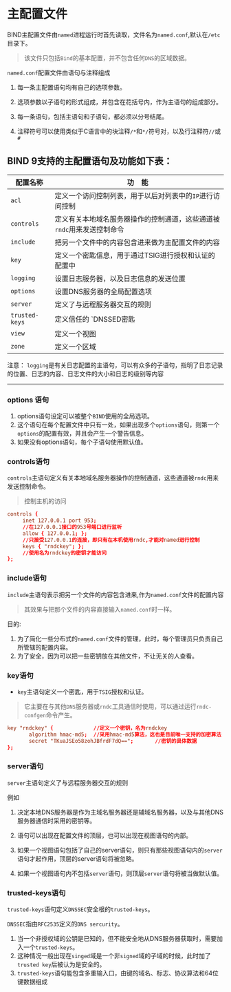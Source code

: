 # 主配置文件

BIND主配置文件由`named`进程运行时首先读取，文件名为`named.conf`,默认在`/etc`目录下。

> 该文件只包括`Bind`的基本配置，并不包含任何`DNS`的区域数据。

`named.conf`配置文件由语句与注释组成

1. 每一条主配置语句均有自己的选项参数。

2. 选项参数以子语句的形式组成，并包含在花括号内，作为主语句的组成部分。

3. 每一条语句，包括主语句和子语句，都必须以分号结尾。

4. 注释符号可以使用类似于C语言中的块注释`/*`和`*/`符号对，以及行注释符`//`或`#`

## BIND 9支持的主配置语句及功能如下表：

| 配置名称 | 功    能 |
| --- | --- |
|`acl`| 定义一个访问控制列表，用于以后对列表中的`IP`进行访问控制|
|`controls`|定义有关本地域名服务器操作的控制通道，这些通道被`rndc`用来发送控制命令|
|`include`|把另一个文件中的内容包含进来做为主配置文件的内容|
|`key`|定义一个密匙信息，用于通过TSIG进行授权和认证的配置中|
|`logging`|设置日志服务器，以及日志信息的发送位置|
|`options`|设置DNS服务器的全局配置选项|
|`server`|定义了与远程服务器交互的规则|
|`trusted-keys`|定义信任的 `DNSSED密匙|
|`view`|定义一个视图|
|`zone`|定义一个区域|

注意：
`logging`是有关日志配置的主语句，可以有众多的子语句，指明了日志记录的位置、日志的内容、日志文件的大小和日志的级别等内容

-----

### options 语句

1. options语句设定可以被整个`BIND`使用的全局选项。
2. 这个语句在每个配置文件中只有一处，如果出现多个`options`语句，则第一个`options`的配置有效，并且会产生一个警告信息。
3. 如果没有options语句，每个子语句使用默认值。

### controls语句

`controls`主语句定义有关本地域名服务器操作的控制通道，这些通道被`rndc`用来发送控制命令。

> 控制主机的访问

```conf
controls {  
     inet 127.0.0.1 port 953;
     //在127.0.0.1接口的953号端口进行监听  
     allow { 127.0.0.1; };
     //只接受127.0.0.1的连接，即只有在本机使用rndc,才能对named进行控制  
     keys { "rndckey"; };
     //使用名为rndckey的密钥才能访问  
};
```

### include语句

 `include`主语句表示把另一个文件的内容包含进来,作为`named.conf`文件的配置内容

> 其效果与把那个文件的内容直接输入`named.conf`时一样。

目的:

 1. 为了简化一些分布式的`named.conf`文件的管理，此时，每个管理员只负责自己所管辖的配置内容。
 2. 为了安全，因为可以把一些密钥放在其他文件，不让无关的人查看。

### key语句

- `key`主语句定义一个密匙，用于`TSIG`授权和认证。

> 它主要在与其他`DNS`服务器或`rndc`工具通信时使用，可以通过运行`rndc-confgen`命令产生。

```conf
key "rndckey" {             //定义一个密钥，名为rndckey  
       algorithm hmac-md5;  //采用hmac-md5算法，这也是目前唯一支持的加密算法  
       secret "TKuaJSEo58zohJBfrdF7dQ==";       //密钥的具体数据  
};
```

### server语句

`server`主语句定义了与远程服务器交互的规则

例如

1. 决定本地DNS服务器是作为主域名服务器还是辅域名服务器，以及与其他DNS服务器通信时采用的密钥等。
2. 语句可以出现在配置文件的顶层，也可以出现在视图语句的内部。

3. 如果一个视图语句包括了自己的server语句，则只有那些视图语句内的`server`语句才起作用，顶层的server语句将被忽略。
4. 如果一个视图语句内不包括`server`语句，则顶层`server`语句将被当做默认值。

### trusted-keys语句

`trusted-keys`语句定义`DNSSEC`安全根的`trusted-keys`。

`DNSSEC`指由`RFC2535`定义的`DNS sercurity`。

1. 当一个非授权域的公钥是已知的，但不能安全地从DNS服务器获取时，需要加入一个`trusted-keys`。
2. 这种情况一般出现在`singed`域是一个非`signed`域的子域的时候，此时加了`trusted key`后被认为是安全的。
3. `trusted-keys`语句能包含多重输入口，由键的域名、标志、协议算法和64位键数据组成
